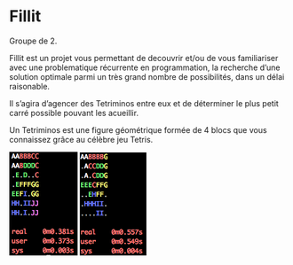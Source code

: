 # Fillit 

Groupe de 2.

Fillit est un projet vous permettant de decouvrir et/ou de vous familiariser avec une problematique récurrente en programmation,
la recherche d’une solution optimale parmi un très grand nombre de possibilités, dans un délai raisonable.

Il s’agira d’agencer des Tetriminos entre eux et de déterminer le plus petit carré possible pouvant les acueillir.

Un Tetriminos est une figure géométrique formée de 4 blocs que vous connaissez grâce au célèbre jeu Tetris.

![tetri1](./images/tetri1.png)  ![tetri2](./images/tetri2.png)
